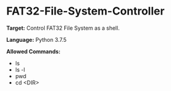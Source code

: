 # FAT32-File-System-Controller
**Target:** Control FAT32 File System as a shell.

**Language:** Python 3.7.5

**Allowed Commands:**
* ls
* ls -l
* pwd
* cd \<DIR\>
